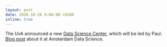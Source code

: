 ```yaml
---
layout: post
date: 2020-10-26 9:00:00 +0100
inline: true
---
```

The UvA announced a new [Data Science Center](https://www.uva.nl/en/content/news/news/2020/10/uva-to-accelerate-data-driven-research-with-new-data-science-centre.html), which will be led by Paul. [Blog post](https://amsterdamdatascience.nl/why-we-need-the-uva-data-science-centre/) about it at Amsterdam Data Science.
